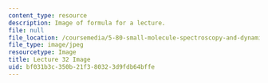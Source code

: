 ```yaml
---
content_type: resource
description: Image of formula for a lecture.
file: null
file_location: /coursemedia/5-80-small-molecule-spectroscopy-and-dynamics-fall-2008/bf031b3c350b21f380323d9fdb64bffe_lec32image.jpg
file_type: image/jpeg
resourcetype: Image
title: Lecture 32 Image
uid: bf031b3c-350b-21f3-8032-3d9fdb64bffe
---
```

